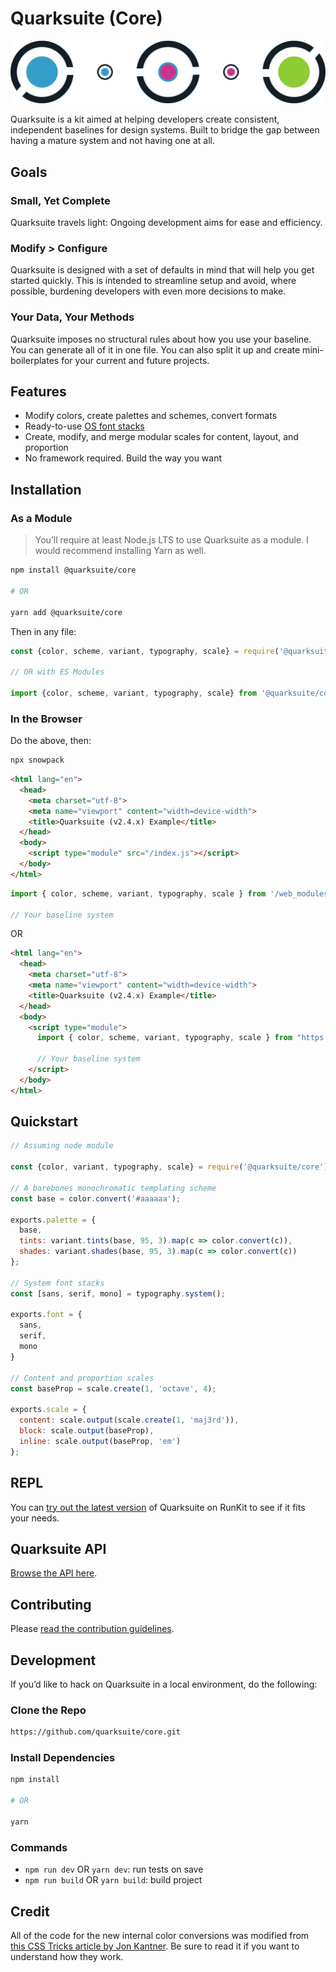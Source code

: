 # Quarksuite (Core)

![Quarksuite Logo](assets/logo.png)

Quarksuite is a kit aimed at helping developers create consistent, independent baselines for design systems. Built to bridge the gap between having a mature system and not having one at all.

## Goals

### Small, Yet Complete

Quarksuite travels light: Ongoing development aims for ease and efficiency.

### Modify > Configure

Quarksuite is designed with a set of defaults in mind that will help you get started quickly. This is intended to streamline setup and avoid, where possible, burdening developers with even more decisions to make.

### Your Data, Your Methods

Quarksuite imposes no structural rules about how you use your baseline. You can generate all of it in one file. You can also split it up and create mini-boilerplates for your current and future projects.

## Features

+ Modify colors, create palettes and schemes, convert formats
+ Ready-to-use [OS font stacks](https://systemfontstack.com/)
+ Create, modify, and merge modular scales for content, layout, and proportion
+ No framework required. Build the way you want

## Installation

### As a Module

> You’ll require at least Node.js LTS to use Quarksuite as a module. I would recommend installing Yarn as well.

```bash
npm install @quarksuite/core

# OR

yarn add @quarksuite/core
```

Then in any file:

```js
const {color, scheme, variant, typography, scale} = require('@quarksuite/core');

// OR with ES Modules

import {color, scheme, variant, typography, scale} from '@quarksuite/core';
```

### In the Browser

Do the above, then:

```bash
npx snowpack
```

```html
<html lang="en">
  <head>
    <meta charset="utf-8">
    <meta name="viewport" content="width=device-width">
    <title>Quarksuite (v2.4.x) Example</title>
  </head>
  <body>
    <script type="module" src="/index.js"></script>
  </body>
</html>
```

```js
import { color, scheme, variant, typography, scale } from '/web_modules/@quarksuite/core.js';

// Your baseline system
```

OR

```html
<html lang="en">
  <head>
    <meta charset="utf-8">
    <meta name="viewport" content="width=device-width">
    <title>Quarksuite (v2.4.x) Example</title>
  </head>
  <body>
    <script type="module">
      import { color, scheme, variant, typography, scale } from "https://unpkg.com/@quarksuite/core@2.4.1/dist-web/index.js"
      
      // Your baseline system
    </script>
  </body>
</html>
```

## Quickstart

```js
// Assuming node module

const {color, variant, typography, scale} = require('@quarksuite/core');

// A barebones monochromatic templating scheme
const base = color.convert('#aaaaaa');

exports.palette = {
  base,
  tints: variant.tints(base, 95, 3).map(c => color.convert(c)),
  shades: variant.shades(base, 95, 3).map(c => color.convert(c))
};

// System font stacks
const [sans, serif, mono] = typography.system();

exports.font = {
  sans,
  serif,
  mono
}

// Content and proportion scales
const baseProp = scale.create(1, 'octave', 4);

exports.scale = {
  content: scale.output(scale.create(1, 'maj3rd')),
  block: scale.output(baseProp),
  inline: scale.output(baseProp, 'em')
};

```

## REPL

You can [try out the latest version](https://npm.runkit.com/%40quarksuite%2Fcore) of Quarksuite on RunKit to see if it fits your needs.

## Quarksuite API

[Browse the API here](API.md).

## Contributing

Please [read the contribution guidelines](CONTRIBUTING.md).

## Development

If you’d like to hack on Quarksuite in a local environment, do the following:

### Clone the Repo

```bash
https://github.com/quarksuite/core.git
```

### Install Dependencies

```bash
npm install 

# OR

yarn
```

### Commands

+ `npm run dev` OR `yarn dev`: run tests on save
+ `npm run build`  OR `yarn build`: build project

## Credit

All of the code for the new internal color conversions was modified from [this CSS Tricks article by Jon Kantner](https://css-tricks.com/converting-color-spaces-in-javascript). Be sure to read it if you want to understand how they work.

